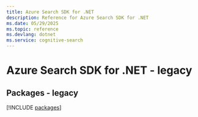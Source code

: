 ```yaml
---
title: Azure Search SDK for .NET
description: Reference for Azure Search SDK for .NET
ms.date: 05/29/2025
ms.topic: reference
ms.devlang: dotnet
ms.service: cognitive-search
---
```

# Azure Search SDK for .NET - legacy
## Packages - legacy
[!INCLUDE [packages](search-index.md)]